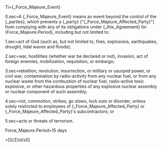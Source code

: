Ti={_Force_Majeure_Event}

0.sec=A {_Force_Majeure_Event} means an event beyond the control of the {_parties}, which prevents a {_party} ("{_Force_Majeure_Affected_Party}") from complying with any of its obligations under {_this_Agreement} for {Force_Majeure.Period}, including but not limited to:

1.sec=act of God (such as, but not limited to, fires, explosions, earthquakes, drought, tidal waves and floods);

2.sec=war, hostilities (whether war be declared or not), invasion, act of foreign enemies, mobilization, requisition, or embargo;

3.sec=rebellion, revolution, insurrection, or military or usurped power, or civil war; contamination by radio-activity from any nuclear fuel, or from any nuclear waste from the combustion of nuclear fuel, radio-active toxic explosive, or other hazardous properties of any explosive nuclear assembly or nuclear component of such assembly;

4.sec=riot, commotion, strikes, go slows, lock outs or disorder, unless solely restricted to employees of {_Force_Majeure_Affected_Party} or {_Force_Majeure_Affected_Party}'s subcontractors; or

5.sec=acts or threats of terrorism.

Force_Majeure.Period=15 days

=[G/Z/ol/s5]
